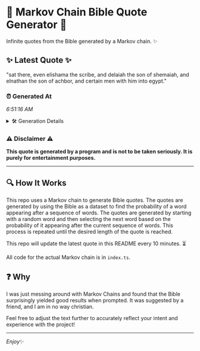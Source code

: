 # 📖 Markov Chain Bible Quote Generator 📖

Infinite quotes from the Bible generated by a Markov chain. ✨

## ✨ Latest Quote ✨
"sat there, even elishama the scribe, and delaiah the son of shemaiah, and elnathan the son of achbor, and certain men with him into egypt."

### ⏰ Generated At
*6:51:16 AM*

<details>
    <summary>🛠️ Generation Details</summary>
    <p>
        <strong>🌱 Seed:</strong> sat<br>
        <strong>🔄 Iterations:</strong> 24<br>
        <strong>📜 Context History:</strong><br>[ sat ]: there,<br>[ sat, there, ]: even<br>[ sat, there,, even ]: elishama<br>[ sat, there,, even, elishama ]: the<br>[ sat, there,, even, elishama, the ]: scribe,<br>[ sat, there,, even, elishama, the, scribe, ]: and<br>[ there,, even, elishama, the, scribe,, and ]: delaiah<br>[ even, elishama, the, scribe,, and, delaiah ]: the<br>[ elishama, the, scribe,, and, delaiah, the ]: son<br>[ the, scribe,, and, delaiah, the, son ]: of<br>[ scribe,, and, delaiah, the, son, of ]: shemaiah,<br>[ and, delaiah, the, son, of, shemaiah, ]: and<br>[ delaiah, the, son, of, shemaiah,, and ]: elnathan<br>[ the, son, of, shemaiah,, and, elnathan ]: the<br>[ son, of, shemaiah,, and, elnathan, the ]: son<br>[ of, shemaiah,, and, elnathan, the, son ]: of<br>[ shemaiah,, and, elnathan, the, son, of ]: achbor,<br>[ and, elnathan, the, son, of, achbor, ]: and<br>[ elnathan, the, son, of, achbor,, and ]: certain<br>[ the, son, of, achbor,, and, certain ]: men<br>[ son, of, achbor,, and, certain, men ]: with<br>[ of, achbor,, and, certain, men, with ]: him<br>[ achbor,, and, certain, men, with, him ]: into<br>[ and, certain, men, with, him, into ]: egypt.<br>
    </p>
</details>

### ⚠️ Disclaimer ⚠️
**This quote is generated by a program and is not to be taken seriously. It is purely for entertainment purposes.**

---

## 🔍 How It Works

This repo uses a Markov chain to generate Bible quotes. The quotes are generated by using the Bible as a dataset to find the probability of a word appearing after a sequence of words. The quotes are generated by starting with a random word and then selecting the next word based on the probability of it appearing after the current sequence of words. This process is repeated until the desired length of the quote is reached.

This repo will update the latest quote in this README every 10 minutes. ⏳

All code for the actual Markov chain is in `index.ts`.

## ❓ Why

I was just messing around with Markov Chains and found that the Bible surprisingly yielded good results when prompted. 
It was suggested by a friend, and I am in no way christian.

Feel free to adjust the text further to accurately reflect your intent and experience with the project!

---

*Enjoy*✨
